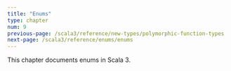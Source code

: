 ```yaml
---
title: "Enums"
type: chapter
num: 9
previous-page: /scala3/reference/new-types/polymorphic-function-types
next-page: /scala3/reference/enums/enums
---
```


This chapter documents enums in Scala 3.
